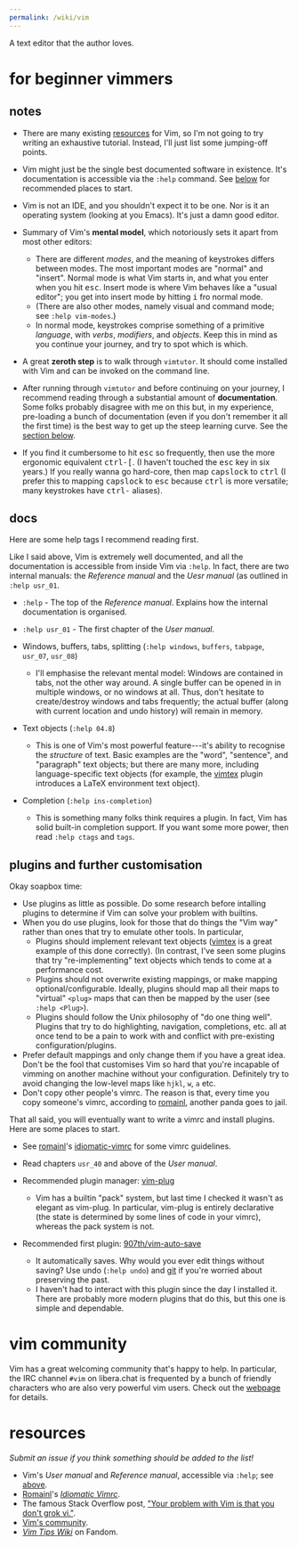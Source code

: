 ```yaml
---
permalink: /wiki/vim
---
```


A text editor that the author loves.

# for beginner vimmers

## notes

* There are many existing [resources](#resources) for Vim, so I'm not going to
  try writing an exhaustive tutorial. Instead, I'll just list some jumping-off
  points.

* Vim might just be the single best documented software in existence. It's
  documentation is accessible via the `:help` command. See [below](#docs)
  for recommended places to start.

* Vim is not an IDE, and you shouldn't expect it to be one. Nor is it an
  operating system (looking at you Emacs). It's just a damn good editor.

* Summary of Vim's __mental model__, which notoriously sets it apart from most
  other editors:
    * There are different *modes*, and the meaning of keystrokes differs between
      modes. The most important modes are "normal" and "insert". Normal mode is
      what Vim starts in, and what you enter when you hit <kbd>esc</kbd>. Insert
      mode is where Vim behaves like a "usual editor"; you get into insert mode
      by hitting <kbd>i</kbd> fro normal mode.
    * (There are also other modes, namely visual and command mode; see `:help
      vim-modes`.)
    * In normal mode, keystrokes comprise something of a primitive *language*,
      with *verbs*, *modifiers*, and *objects*. Keep this in mind as you
      continue your journey, and try to spot which is which.

* A great __zeroth step__ is to walk through `vimtutor`. It should come installed
  with Vim and can be invoked on the command line.

* After running through `vimtutor` and before continuing on your journey, I
  recommend reading through a substantial amount of __documentation__. Some
  folks probably disagree with me on this but, in my experience, pre-loading a
  bunch of documentation (even if you don't remember it all the first time) is
  the best way to get up the steep learning curve.
  See the [section below](#docs).

* If you find it cumbersome to hit <kbd>esc</kbd> so frequently, then use the
  more ergonomic equivalent <kbd>ctrl-[</kbd>. (I haven't touched the
  <kbd>esc</kbd> key in six years.) If you really wanna go hard-core, then map
  <kbd>capslock</kbd> to <kbd>ctrl</kbd> (I prefer this to mapping
  <kbd>capslock</kbd> to <kbd>esc</kbd> because <kbd>ctrl</kbd> is more
  versatile; many keystrokes have <kbd>ctrl-</kbd> aliases).


## docs

Here are some help tags I recommend reading first.

Like I said above, Vim is extremely well documented, and all the documentation
is accessible from inside Vim via `:help`. In fact, there are two internal
manuals: the _Reference manual_ and the _Uesr manual_ (as outlined in `:help
usr_01`.

* `:help` - The top of the _Reference manual_. Explains how the internal
  documentation is organised.

* `:help usr_01` - The first chapter of the _User manual_.

* Windows, buffers, tabs, splitting (`:help windows`, `buffers`, `tabpage`,
  `usr_07`, `usr_08`)
    * I'll emphasise the relevant mental model: Windows are contained in tabs,
      not the other way around. A single buffer can be opened in in multiple
      windows, or no windows at all. Thus, don't hesitate to create/destroy
      windows and tabs frequently; the actual buffer (along with current
      location and undo history) will remain in memory.

* Text objects (`:help 04.8`)
    * This is one of Vim's most powerful feature---it's ability to recognise the
      *structure* of text. Basic examples are the "word", "sentence", and
      "paragraph" text objects; but there are many more, including
      language-specific text objects (for example, the [vimtex] plugin introduces
      a LaTeX environment text object).

* Completion (`:help ins-completion`)
    * This is something many folks think requires a plugin. In fact, Vim
      has solid built-in completion support. If you want some more
      power, then read `:help ctags` and `tags`.

## plugins and further customisation

Okay soapbox time:
* Use plugins as little as possible. Do some research before intalling plugins
  to determine if Vim can solve your problem with builtins.
* When you do use plugins, look for those that do things the "Vim way" rather
  than ones that try to emulate other tools. In particular,
    * Plugins should implement relevant text objects ([vimtex] is a great
      example of this done correctly). (In contrast, I've seen some plugins that
      try "re-implementing" text objects which tends to come at a performance
      cost.
    * Plugins should not overwrite existing mappings, or make mapping
      optional/configurable. Ideally, plugins should map all their maps to
      "virtual" `<plug>` maps that can then be mapped by the user (see `:help
      <Plug>`).
    * Plugins should follow the Unix philosophy of "do one thing well". Plugins
      that try to do highlighting, navigation, completions, etc. all at once
      tend to be a pain to work with and conflict with pre-existing
      configuration/plugins.
* Prefer default mappings and only change them if you have a great idea. Don't
  be the fool that customises Vim so hard that you're incapable of vimming on
  another machine without your configuration. Definitely try to avoid changing
  the low-level maps like `hjkl`, `w`, `a` etc.
* Don't copy other people's vimrc. The reason is that, every time you copy
  someone's vimrc, according to [romainl][idiomatic-vimrc], another panda goes
  to jail.

That all said, you will eventually want to write a vimrc and install plugins.
Here are some places to start.

* See [romainl]'s [idiomatic-vimrc] for some vimrc guidelines.
* Read chapters `usr_40` and above of the _User manual_.

* Recommended plugin manager: [vim-plug]
    * Vim has a builtin "pack" system, but last time I checked it wasn't as
      elegant as vim-plug. In particular, vim-plug is entirely declarative (the
      state is determined by some lines of code in your vimrc), whereas the pack
      system is not.
* Recommended first plugin: [907th/vim-auto-save][vim-auto-save]
    * It automatically saves. Why would you ever edit things without saving? Use
      undo (`:help undo`) and [git] if you're worried about preserving the past.
    * I haven't had to interact with this plugin since the day I installed it.
      There are probably more modern plugins that do this, but this one is
      simple and dependable.

# vim community

Vim has a great welcoming community that's happy to help. In particular, the IRC
channel `#vim` on libera.chat is frequented by a bunch of friendly characters
who are also very powerful vim users. Check out the [webpage][vi-improved-org]
for details.

# resources

*Submit an issue if you think something should be added to the list!*

- Vim's *User manual* and *Reference manual*, accessible via `:help`; see
  [above](#docs).
- [Romainl][romainl]'s [*Idiomatic Vimrc*][idiomatic-vimrc].
- The famous Stack Overflow post, ["Your problem with Vim is that you don't grok
  vi."][grok].
- [Vim's community](#vim-community).
- [*Vim Tips Wiki*][vimtips] on Fandom.

[romainl]: https://github.com/romainl
[idiomatic-vimrc]: https://github.com/romainl/idiomatic-vimrc
[grok]: http://stackoverflow.com/questions/1218390/what-is-your-most-productive-shortcut-with-vim/1220118#1220118
[vimtips]: https://vim.fandom.com
[vim-plug]: https://github.com/junegunn/vim-plug
[vimtex]: https://github.com/lervag/vimtex
[vim-auto-save]: https://github.com/907th/vim-auto-save
[git]: https://git-scm.com/
[vi-improved-org]: https://www.vi-improved.org/
